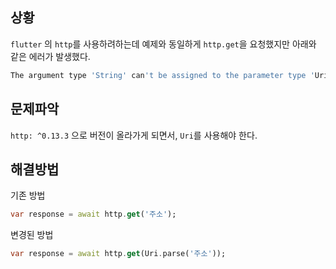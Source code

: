 상황
--

```flutter``` 의 ```http```를 사용하려하는데 예제와 동일하게 ```http.get```을 요청했지만 아래와 같은 에러가 발생했다.

```dart
The argument type 'String' can't be assigned to the parameter type 'Uri'.
```

문제파악
--
```http: ^0.13.3``` 으로 버전이 올라가게 되면서, ```Uri```를 사용해야 한다.

해결방법
--

기존 방법
```dart
var response = await http.get('주소');
```
변경된 방법
```dart
var response = await http.get(Uri.parse('주소'));
```
